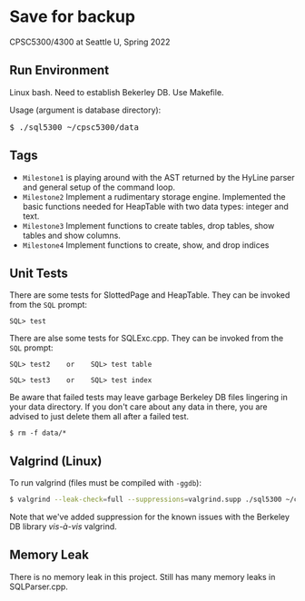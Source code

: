# Save for backup
CPSC5300/4300 at Seattle U, Spring 2022

## Run Environment
Linux bash.
Need to establish Bekerley DB.
Use Makefile.

Usage (argument is database directory):
<pre>
$ ./sql5300 ~/cpsc5300/data
</pre>

## Tags
- <code>Milestone1</code> is playing around with the AST returned by the HyLine parser and general setup of the command loop.
- <code>Milestone2</code> Implement a rudimentary storage engine. Implemented the basic functions needed for HeapTable with two data types: integer and text.
- <code>Milestone3</code> Implement functions to create tables, drop tables, show tables and show columns.
- <code>Milestone4</code> Implement functions to create, show, and drop indices

## Unit Tests
There are some tests for SlottedPage and HeapTable. They can be invoked from the <code>SQL</code> prompt:
```
SQL> test
```
There are alse some tests for SQLExc.cpp. They can be invoked from the <code>SQL</code> prompt:
```
SQL> test2    or    SQL> test table
```
```
SQL> test3    or    SQL> test index
```
Be aware that failed tests may leave garbage Berkeley DB files lingering in your data directory. If you don't care about any data in there, you are advised to just delete them all after a failed test.
```
$ rm -f data/*
```

## Valgrind (Linux)
To run valgrind (files must be compiled with <code>-ggdb</code>):
```sh
$ valgrind --leak-check=full --suppressions=valgrind.supp ./sql5300 ~/cpsc5300/data
```
Note that we've added suppression for the known issues with the Berkeley DB library <em>vis-à-vis</em> valgrind.

## Memory Leak
There is no memory leak in this project.
Still has many memory leaks in SQLParser.cpp.
